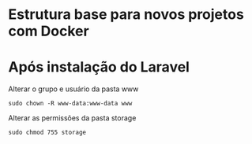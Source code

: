 # Estrutura base para novos projetos com Docker

# Após instalação do Laravel

Alterar o grupo e usuário da pasta www
```
sudo chown -R www-data:www-data www
```

Alterar as permissões da pasta storage
```
sudo chmod 755 storage
```
